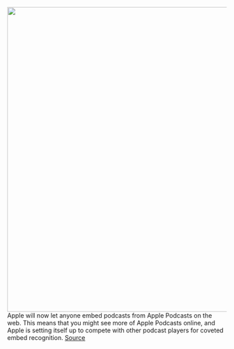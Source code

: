 <img src='https://cdn.vox-cdn.com/thumbor/3z4-da2-VnMx8HjXLGMn-w3QDi0=/0x0:1306x870/1200x800/filters:focal(549x331:757x539)/cdn.vox-cdn.com/uploads/chorus_image/image/67800451/apple_podcasts.0.jpg' width='700px' /><br/>
Apple will now let anyone embed podcasts from Apple Podcasts on the web. This means that you might see more of Apple Podcasts online, and Apple is setting itself up to compete with other podcast players for coveted embed recognition.
<a href='https://www.theverge.com/2020/11/16/21570041/apple-podcasts-embed-web-player-code'> Source <a/>